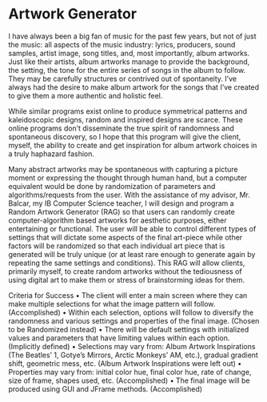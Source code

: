 Artwork Generator
=================

I have always been a big fan of music for the past few years, but not of just the music: all aspects of the music industry: lyrics, producers, sound samples, artist image, song titles, and, most importantly, album artworks. Just like their artists, album artworks manage to provide the background, the setting, the tone for the entire series of songs in the album to follow. They may be carefully structures or contrived out of spontaneity. I’ve always had the desire to make album artwork for the songs that I’ve created to give them a more authentic and holistic feel. 

While similar programs exist online to produce symmetrical patterns and kaleidoscopic designs, random and inspired designs are scarce. These online programs don’t disseminate the true spirit of randomness and spontaneous discovery, so I hope that this program will give the client, myself, the ability to create and get inspiration for album artwork choices in a truly haphazard fashion.

 
Many abstract artworks may be spontaneous with capturing a picture moment or expressing the thought through human hand, but a computer equivalent would be done by randomization of parameters and algorithms/requests from the user. With the assistance of my advisor, Mr. Balcar, my IB Computer Science teacher, I will design and program a Random Artwork Generator (RAG) so that users can randomly create computer-algorithm based artworks for aesthetic purposes, either entertaining or functional. The user will be able to control different types of settings that will dictate some aspects of the final art-piece while other factors will be randomized so that each individual art piece that is generated will be truly unique (or at least rare enough to generate again by repeating the same settings and conditions). This RAG will allow clients, primarily myself, to create random artworks without the tediousness of using digital art to make them or stress of brainstorming ideas for them.

 
Criteria for Success
•	The client will enter a main screen where they can make multiple selections for what the image pattern will follow. (Accomplished)
•	Within each selection, options will follow to diversify the randomness and various settings and properties of the final image. (Chosen to be Randomized instead)
•	There will be default settings with initialized values and parameters that have limiting values within each option. (Implicitly defined)
•	Selections may vary from: Album Artwork Inspirations (The Beatles’ 1, Gotye’s Mirrors, Arctic Monkeys’ AM, etc.), gradual gradient shift, geometric mess, etc. (Album Artwork Inspirations were left out)
•	Properties may vary from: initial color hue, final color hue, rate of change, size of frame, shapes used, etc. (Accomplished)
•	The final image will be produced using GUI and JFrame methods. (Accomplished)


